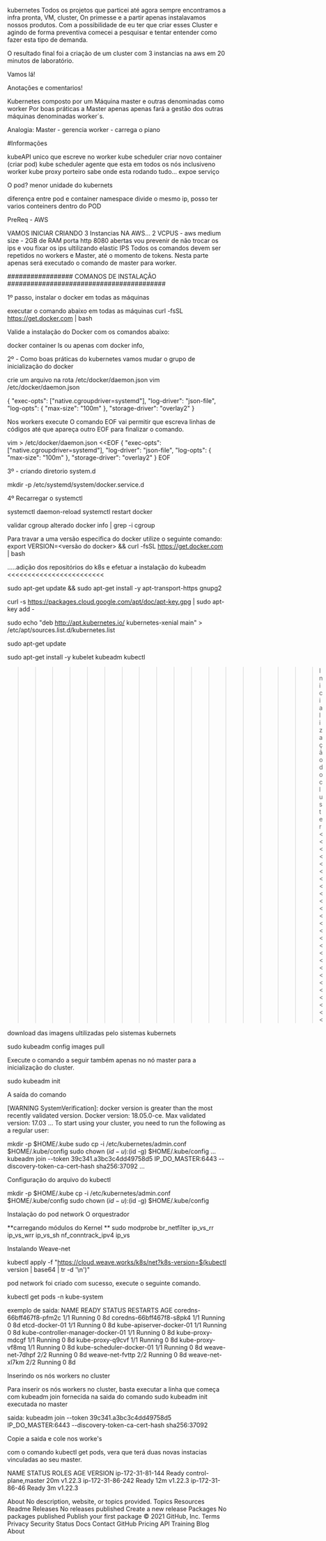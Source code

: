 kubernetes
Todos os projetos que particei até agora sempre encontramos a infra pronta, VM, cluster, On primesse e a partir apenas instalavamos nossos produtos. Com a possibilidade de eu ter que criar esses Cluster e agindo de forma preventiva comecei a pesquisar e tentar entender como fazer esta tipo de demanda.

O resultado final foi a criação de um cluster com 3 instancias na aws em 20 minutos de laboratório.

Vamos lá!

Anotações e comentarios!

Kubernetes composto por um Máquina master e outras denominadas como worker Por boas práticas a Master apenas apenas fará a gestão dos outras máquinas denominadas worker´s.

Analogia: Master - gerencia worker - carrega o piano

#Informações

kubeAPI unico que escreve no worker kube scheduler criar novo container (criar pod) kube scheduler agente que esta em todos os nós inclusiveno worker kube proxy porteiro sabe onde esta rodando tudo... expoe serviço

O pod? menor unidade do kubernets

diferença entre pod e container namespace divide o mesmo ip, posso ter varios conteiners dentro do POD

PreReq - AWS

VAMOS INICIAR CRIANDO 3 Instancias NA AWS... 2 VCPUS - aws medium size - 2GB de RAM porta http 8080 abertas vou prevenir de não trocar os ips e vou fixar os ips ultilizando elastic IPS Todos os comandos devem ser repetidos no workers e Master, até o momento de tokens. Nesta parte apenas será executado o comando de master para worker.

################# COMANOS DE INSTALAÇÃO #########################################

1º passo, instalar o docker em todas as máquinas

executar o comando abaixo em todas as máquinas curl -fsSL https://get.docker.com | bash

Valide a instalação do Docker com os comandos abaixo:

docker container ls ou apenas com docker info,

2º - Como boas práticas do kubernetes vamos mudar o grupo de inicialização do docker

crie um arquivo na rota /etc/docker/daemon.json vim /etc/docker/daemon.json

{ "exec-opts": ["native.cgroupdriver=systemd"], "log-driver": "json-file", "log-opts": { "max-size": "100m" }, "storage-driver": "overlay2" }

Nos workers execute O comando EOF vai permitir que escreva linhas de códigos até que apareça outro EOF para finalizar o comando.

vim > /etc/docker/daemon.json <<EOF { "exec-opts": ["native.cgroupdriver=systemd"], "log-driver": "json-file", "log-opts": { "max-size": "100m" }, "storage-driver": "overlay2" } EOF

3º - criando diretorio system.d

mkdir -p /etc/systemd/system/docker.service.d

4º Recarregar o systemctl

systemctl daemon-reload systemctl restart docker

validar cgroup alterado docker info | grep -i cgroup

Para travar a uma versão especifica do docker utilize o seguinte comando: export VERSION=<versão do docker> && curl -fsSL https://get.docker.com | bash

.....adição dos repositórios do k8s e efetuar a instalação do kubeadm <<<<<<<<<<<<<<<<<<<<<<<<

sudo apt-get update && sudo apt-get install -y apt-transport-https gnupg2

curl -s https://packages.cloud.google.com/apt/doc/apt-key.gpg | sudo apt-key add -

sudo echo "deb http://apt.kubernetes.io/ kubernetes-xenial main" > /etc/apt/sources.list.d/kubernetes.list

sudo apt-get update

sudo apt-get install -y kubelet kubeadm kubectl

>>>>>>>>>>>>>>>>>> Inicialização do cluster <<<<<<<<<<<<<<<<<<<<<<<<<<

download das imagens ultilizadas pelo sistemas kubernets

sudo kubeadm config images pull

Execute o comando a seguir também apenas no nó master para a inicialização do cluster.

sudo kubeadm init

A saída do comando

[WARNING SystemVerification]: docker version is greater than the most recently validated version. Docker version: 18.05.0-ce. Max validated version: 17.03 ... To start using your cluster, you need to run the following as a regular user:

mkdir -p $HOME/.kube sudo cp -i /etc/kubernetes/admin.conf $HOME/.kube/config sudo chown $(id -u):$(id -g) $HOME/.kube/config ... kubeadm join --token 39c341.a3bc3c4dd49758d5 IP_DO_MASTER:6443 --discovery-token-ca-cert-hash sha256:37092 ...

Configuração do arquivo do kubectl

mkdir -p $HOME/.kube cp -i /etc/kubernetes/admin.conf $HOME/.kube/config sudo chown $(id -u):$(id -g) $HOME/.kube/config

Instalação do pod network O orquestrador

**carregando módulos do Kernel ** sudo modprobe br_netfilter ip_vs_rr ip_vs_wrr ip_vs_sh nf_conntrack_ipv4 ip_vs

Instalando Weave-net

kubectl apply -f "https://cloud.weave.works/k8s/net?k8s-version=$(kubectl version | base64 | tr -d '\n')"

pod network foi criado com sucesso, execute o seguinte comando.

kubectl get pods -n kube-system

exemplo de saida: NAME READY STATUS RESTARTS AGE coredns-66bff467f8-pfm2c 1/1 Running 0 8d coredns-66bff467f8-s8pk4 1/1 Running 0 8d etcd-docker-01 1/1 Running 0 8d kube-apiserver-docker-01 1/1 Running 0 8d kube-controller-manager-docker-01 1/1 Running 0 8d kube-proxy-mdcgf 1/1 Running 0 8d kube-proxy-q9cvf 1/1 Running 0 8d kube-proxy-vf8mq 1/1 Running 0 8d kube-scheduler-docker-01 1/1 Running 0 8d weave-net-7dhpf 2/2 Running 0 8d weave-net-fvttp 2/2 Running 0 8d weave-net-xl7km 2/2 Running 0 8d

Inserindo os nós workers no cluster

Para inserir os nós workers no cluster, basta executar a linha que começa com kubeadm join fornecida na saida do comando sudo kubeadm init executada no master

saida: kubeadm join --token 39c341.a3bc3c4dd49758d5 IP_DO_MASTER:6443 --discovery-token-ca-cert-hash sha256:37092

Copie a saida e cole nos worke's

com o comando kubectl get pods, vera que terá duas novas instacias vinculadas ao seu master.

NAME STATUS ROLES AGE VERSION ip-172-31-81-144 Ready control-plane,master 20m v1.22.3 ip-172-31-86-242 Ready 12m v1.22.3 ip-172-31-86-46 Ready 3m v1.22.3

About
No description, website, or topics provided.
Topics
Resources
 Readme
Releases
No releases published
Create a new release
Packages
No packages published
Publish your first package
© 2021 GitHub, Inc.
Terms
Privacy
Security
Status
Docs
Contact GitHub
Pricing
API
Training
Blog
About
